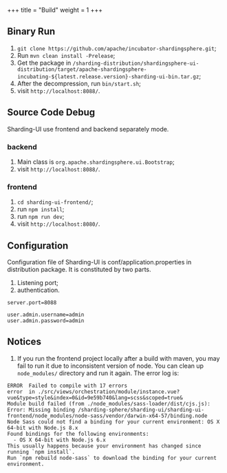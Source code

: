 +++
title = "Build"
weight = 1
+++

## Binary Run

1. `git clone https://github.com/apache/incubator-shardingsphere.git`;
1. Run `mvn clean install -Prelease`;
1. Get the package in `/sharding-distribution/shardingsphere-ui-distribution/target/apache-shardingsphere-incubating-${latest.release.version}-sharding-ui-bin.tar.gz`;
1. After the decompression, run `bin/start.sh`;
1. visit `http://localhost:8088/`.

## Source Code Debug

Sharding-UI use frontend and backend separately mode.

### backend

1. Main class is `org.apache.shardingsphere.ui.Bootstrap`;
1. visit `http://localhost:8088/`.

### frontend

1. `cd sharding-ui-frontend/`;
1. run `npm install`;
1. run `npm run dev`;
1. visit `http://localhost:8080/`.

## Configuration

Configuration file of Sharding-UI is conf/application.properties in distribution package. It is constituted by two parts.

1. Listening port;
1. authentication.

```properties
server.port=8088

user.admin.username=admin
user.admin.password=admin
```

## Notices

1. If you run the frontend project locally after a build with maven, you may fail to run it due to inconsistent version of node. 
You can clean up `node_modules/` directory and run it again. The error log is: 

```
ERROR  Failed to compile with 17 errors
error  in ./src/views/orchestration/module/instance.vue?vue&type=style&index=0&id=9e59b740&lang=scss&scoped=true&
Module build failed (from ./node_modules/sass-loader/dist/cjs.js):
Error: Missing binding /sharding-sphere/sharding-ui/sharding-ui-frontend/node_modules/node-sass/vendor/darwin-x64-57/binding.node
Node Sass could not find a binding for your current environment: OS X 64-bit with Node.js 8.x
Found bindings for the following environments:
  - OS X 64-bit with Node.js 6.x
This usually happens because your environment has changed since running `npm install`.
Run `npm rebuild node-sass` to download the binding for your current environment.
```
